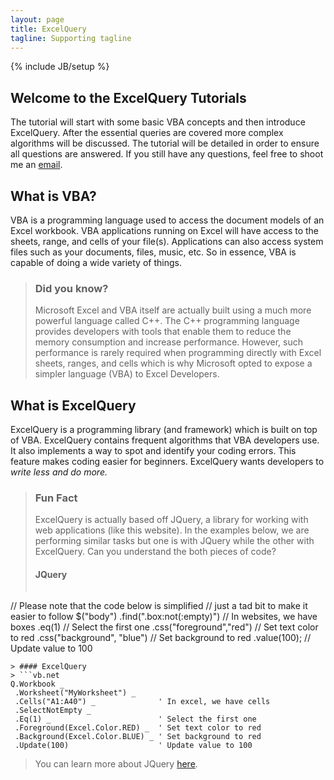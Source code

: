 ```yaml
---
layout: page
title: ExcelQuery
tagline: Supporting tagline
---
```

{% include JB/setup %}

## Welcome to the ExcelQuery Tutorials

The tutorial will start with some basic VBA concepts and then introduce ExcelQuery. After the essential queries are covered more complex algorithms will be discussed. The tutorial will be detailed in order to ensure all questions are answered. If you still have any questions, feel free to shoot me an [email](mailto:bluejamesbond@gmail.com).

## What is VBA?

VBA is a programming language used to access the document models of an Excel workbook. VBA applications running on Excel will have access to the sheets, range, and cells of your file(s). Applications can also access system files such as your documents, files, music, etc. So in essence, VBA is capable of doing a wide variety of things.

> ### Did you know?
> Microsoft Excel and VBA itself are actually built using a much more powerful language called C++. The C++ programming language provides developers with tools that enable them to reduce the memory consumption and increase performance. However, such performance is rarely required when programming directly with Excel sheets, ranges, and cells which is why Microsoft opted to expose a simpler language (VBA) to Excel Developers.

## What is ExcelQuery

ExcelQuery is a programming library (and framework) which is built on top of VBA. ExcelQuery contains frequent algorithms that VBA developers use. It also implements a way to spot and identify your coding errors. This feature makes coding easier for beginners. ExcelQuery wants developers to *write less and do more.*

> ### Fun Fact
> ExcelQuery is actually based off JQuery, a library for working with web applications (like this website). In the examples below, we are performing similar tasks but one is with JQuery while the other with ExcelQuery. Can you understand the both pieces of code?
> #### JQuery
> ```js
// Please note that the code below is simplified
// just a tad bit to make it easier to follow
$("body")
    .find(".box:not(:empty)")   // In websites, we have boxes
    .eq(1)                      // Select the first one
    .css("foreground","red")    // Set text color to red
    .css("background", "blue")  // Set background to red
    .value(100);                // Update value to 100
```
> #### ExcelQuery
> ```vb.net
Q.Workbook _
 .Worksheet("MyWorksheet") _
 .Cells("A1:A40") _              ' In excel, we have cells
 .SelectNotEmpty _
 .Eq(1) _                        ' Select the first one
 .Foreground(Excel.Color.RED) _  ' Set text color to red
 .Background(Excel.Color.BLUE) _ ' Set background to red
 .Update(100)                    ' Update value to 100
```
> You can learn more about JQuery [here](http://jquery.com/).

